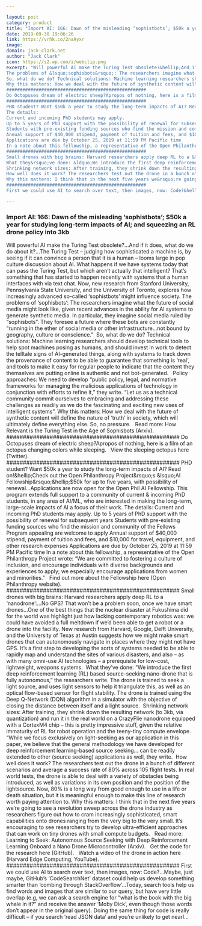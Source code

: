 ```yaml
---

layout: post
category: product
title: "Import AI: 166: Dawn of the misleading ‘sophistbots’; $50k a year for studying long-term impacts of AI; and squeezing an RL drone policy into 3kb"
date: 2019-09-30 19:06:26
link: https://vrhk.co/2naAyxr
image: 
domain: jack-clark.net
author: "Jack Clark"
icon: https://s2.wp.com/i/webclip.png
excerpt: "Will powerful AI make the Turing Test obsolete?&hellip;And if it does, what do we do about it?&hellip;The Turing Test &ndash; judging how sophisticated a machine is, by seeing if it can convince a person that it is a human &ndash; looms large in pop culture discussion about AI. What happens if we have systems today that can pass the Turing Test, but which aren&rsquo;t actually that intelligent? That&rsquo;s something that has started to happen recently with systems that a human interfaces with via text chat. Now, new research from Stanford University, Pennsylvania State University, and the University of Toronto, explores how increasingly advanced so-called &lsquo;sophistbots&rsquo; might influence society.
The problems of &lsquo;sophisbots&rsquo;: The researchers imagine what the future of social media might look like, given recent advances in the ability for AI systems to generate synthetic media. In particular, they imagine social media ruled by &ldquo;sophisbots&rdquo;. They foresee a future where these bots are constantly &ldquo;running in the ether of social media or other infrastructure&hellip;not bound by geography, culture or conscience.&rdquo;&nbsp;
So, what do we do? Technical solutions: Machine learning researchers should develop technical tools to help spot machines posing as humans, and should invest in work to detect the telltale signs of AI-generated things, along with systems to track down the provenance of content to be able to guarantee that something is &lsquo;real&rsquo;, and tools to make it easy for regular people to indicate that the content they themselves are putting online is authentic and not bot-generated.&nbsp;&nbsp;&nbsp;Policy approaches: We need to develop &ldquo;public policy, legal, and normative frameworks for managing the malicious applications of technology in conjunction with efforts to refine it,&rdquo; they write. &ldquo;Let us as a technical community commit ourselves to embracing and addressing these challenges as readily as we do the fascinating and exciting new uses of intelligent systems&rdquo;.
Why this matters: How we deal with the future of synthetic content will define the nature of &lsquo;truth&rsquo; in society, which will ultimately define everything else. So, no pressure.&nbsp;&nbsp;&nbsp;Read more: How Relevant is the Turing Test in the Age of Sophisbots (Arxiv).&nbsp;
####################################################
Do Octopuses dream of electric sheep?Apropos of nothing, here is a film of an octopus changing colors while sleeping.&nbsp;&nbsp;&nbsp;View the sleeping octopus here (Twitter).
####################################################
PHD student? Want $50k a year to study the long-term impacts of AI? Read on!&hellip;Check out the Open Philanthropy Project&rsquo;s &lsquo;AI Fellowship&rsquo;&hellip;$50k for up to five years, with possibility of renewal&hellip;Applications are now open for the Open Phil AI Fellowship. This program extends full support to a community of current &amp; incoming PhD students, in any area of AI/ML, who are interested in making the long-term, large-scale impacts of AI a focus of their work.
The details:
Current and incoming PhD students may apply.
Up to 5 years of PhD support with the possibility of renewal for subsequent years
Students with pre-existing funding sources who find the mission and community of the Fellows Program appealing are welcome to apply
Annual support of $40,000 stipend, payment of tuition and fees, and $10,000 for travel, equipment, and other research expenses
Applications are due by October 25, 2019 at 11:59 PM Pacific time
In a note about this fellowship, a representative of the Open Philanthropy Project wrote: &ldquo;We are committed to fostering a culture of inclusion, and encourage individuals with diverse backgrounds and experiences to apply; we especially encourage applications from women and minorities.&rdquo;&nbsp;&nbsp;&nbsp;Find out more about the Fellowship here (Open Philanthropy website).
####################################################
Small drones with big brains: Harvard researchers apply deep RL to a &lsquo;nanodrone&rsquo;:&hellip;No GPS? That won&rsquo;t be a problem soon, once we have smart drones&hellip;One of the best things that the nuclear disaster at Fukushima did for the world was highlight just how lacking contemporary robotics was: we could have avoided a full meltdown if we&rsquo;d been able to get a robot or a drone into the facility. New research from Harvard, Google, Delft University, and the University of Texas at Austin suggests how we might make smart drones that can autonomously navigate in places where they might not have GPS. It&rsquo;s a first step to developing the sorts of systems needed to be able to rapidly map and understand the sites of various disasters, and also &ndash; as with many omni-use AI technologies &ndash; a prerequisite for low-cost, lightweight, weapons systems.&nbsp;
What they&rsquo;ve done: &ldquo;We introduce the first deep reinforcement learning (RL) based source-seeking nano-drone that is fully autonomous,&rdquo; the researchers write. The drone is trained to seek a light source, and uses light sensors to help it triangulate this, as well as an optical flow-based sensor for flight stability. The drone is trained using the Deep Q-Network (DQN) algorithm in a simulator with the objective of closing the distance between itself and a light source.&nbsp;
Shrinking network sizes: After training, they shrink down the resulting network (to 3kb, via quantization) and run it in the real world on a CrazyFlie nanodrone equipped with a CortexM4 chip &ndash; this is pretty impressive stuff, given the relative immaturity of RL for robot operation and the teeny-tiny compute envelope. &ldquo;While we focus exclusively on light-seeking as our application in this paper, we believe that the general methodology we have developed for deep reinforcement learning-based source seeking&hellip; can be readily extended to other (source seeking) applications as well, they write.&nbsp;
How well does it work? The researchers test out the drone in a bunch of different scenarios and average a success rate of 80% across 105 flight tests. In real world tests, the drone is able to deal with a variety of obstacles being introduced, as well as variations in its own position and the position of the lightsource. Now, 80% is a long way from good enough to use in a life or death situation, but it is meaningful enough to make this line of research worth paying attention to.
Why this matters: I think that in the next five years we&rsquo;re going to see a revolution sweep across the drone industry as researchers figure out how to cram increasingly sophisticated, smart capabilities onto drones ranging from the very big to the very small. It&rsquo;s encouraging to see researchers try to develop ultra-efficient approaches that can work on tiny drones with small compute budgets.&nbsp;&nbsp;&nbsp;Read more: Learning to Seek: Autonomous Source Seeking with Deep Reinforcement Learning Onboard a Nano Drone Microcontroller (Arxiv).&nbsp;&nbsp;&nbsp;Get the code for the research here (GitHub).&nbsp;&nbsp;&nbsp;Watch a video of the drone in action here (Harvard Edge Computing, YouTube).
####################################################
First we could use AI to search over text, then images, now: Code?&hellip;Maybe, just maybe, GitHub&rsquo;s &lsquo;CodeSearchNet&rsquo; dataset could help us develop something smarter than &lsquo;combing through StackOverflow&rsquo;&hellip;Today, search tools help us find words and images that are similar to our query, but have very little overlap (e.g, we can ask a search engine for &ldquo;what is the book with the big whale in it?&rdquo; and receive the answer &lsquo;Moby Dick&rsquo;, even though those words don&rsquo;t appear in the original query). Doing the same thing for code is really difficult &ndash; if you search &lsquo;read JSON data&rsquo; and you&rsquo;re unlikely to get nearl…"

---
```


### Import AI: 166: Dawn of the misleading ‘sophistbots’; $50k a year for studying long-term impacts of AI; and squeezing an RL drone policy into 3kb

Will powerful AI make the Turing Test obsolete?&hellip;And if it does, what do we do about it?&hellip;The Turing Test &ndash; judging how sophisticated a machine is, by seeing if it can convince a person that it is a human &ndash; looms large in pop culture discussion about AI. What happens if we have systems today that can pass the Turing Test, but which aren&rsquo;t actually that intelligent? That&rsquo;s something that has started to happen recently with systems that a human interfaces with via text chat. Now, new research from Stanford University, Pennsylvania State University, and the University of Toronto, explores how increasingly advanced so-called &lsquo;sophistbots&rsquo; might influence society.
The problems of &lsquo;sophisbots&rsquo;: The researchers imagine what the future of social media might look like, given recent advances in the ability for AI systems to generate synthetic media. In particular, they imagine social media ruled by &ldquo;sophisbots&rdquo;. They foresee a future where these bots are constantly &ldquo;running in the ether of social media or other infrastructure&hellip;not bound by geography, culture or conscience.&rdquo;&nbsp;
So, what do we do? Technical solutions: Machine learning researchers should develop technical tools to help spot machines posing as humans, and should invest in work to detect the telltale signs of AI-generated things, along with systems to track down the provenance of content to be able to guarantee that something is &lsquo;real&rsquo;, and tools to make it easy for regular people to indicate that the content they themselves are putting online is authentic and not bot-generated.&nbsp;&nbsp;&nbsp;Policy approaches: We need to develop &ldquo;public policy, legal, and normative frameworks for managing the malicious applications of technology in conjunction with efforts to refine it,&rdquo; they write. &ldquo;Let us as a technical community commit ourselves to embracing and addressing these challenges as readily as we do the fascinating and exciting new uses of intelligent systems&rdquo;.
Why this matters: How we deal with the future of synthetic content will define the nature of &lsquo;truth&rsquo; in society, which will ultimately define everything else. So, no pressure.&nbsp;&nbsp;&nbsp;Read more: How Relevant is the Turing Test in the Age of Sophisbots (Arxiv).&nbsp;
####################################################
Do Octopuses dream of electric sheep?Apropos of nothing, here is a film of an octopus changing colors while sleeping.&nbsp;&nbsp;&nbsp;View the sleeping octopus here (Twitter).
####################################################
PHD student? Want $50k a year to study the long-term impacts of AI? Read on!&hellip;Check out the Open Philanthropy Project&rsquo;s &lsquo;AI Fellowship&rsquo;&hellip;$50k for up to five years, with possibility of renewal&hellip;Applications are now open for the Open Phil AI Fellowship. This program extends full support to a community of current &amp; incoming PhD students, in any area of AI/ML, who are interested in making the long-term, large-scale impacts of AI a focus of their work.
The details:
Current and incoming PhD students may apply.
Up to 5 years of PhD support with the possibility of renewal for subsequent years
Students with pre-existing funding sources who find the mission and community of the Fellows Program appealing are welcome to apply
Annual support of $40,000 stipend, payment of tuition and fees, and $10,000 for travel, equipment, and other research expenses
Applications are due by October 25, 2019 at 11:59 PM Pacific time
In a note about this fellowship, a representative of the Open Philanthropy Project wrote: &ldquo;We are committed to fostering a culture of inclusion, and encourage individuals with diverse backgrounds and experiences to apply; we especially encourage applications from women and minorities.&rdquo;&nbsp;&nbsp;&nbsp;Find out more about the Fellowship here (Open Philanthropy website).
####################################################
Small drones with big brains: Harvard researchers apply deep RL to a &lsquo;nanodrone&rsquo;:&hellip;No GPS? That won&rsquo;t be a problem soon, once we have smart drones&hellip;One of the best things that the nuclear disaster at Fukushima did for the world was highlight just how lacking contemporary robotics was: we could have avoided a full meltdown if we&rsquo;d been able to get a robot or a drone into the facility. New research from Harvard, Google, Delft University, and the University of Texas at Austin suggests how we might make smart drones that can autonomously navigate in places where they might not have GPS. It&rsquo;s a first step to developing the sorts of systems needed to be able to rapidly map and understand the sites of various disasters, and also &ndash; as with many omni-use AI technologies &ndash; a prerequisite for low-cost, lightweight, weapons systems.&nbsp;
What they&rsquo;ve done: &ldquo;We introduce the first deep reinforcement learning (RL) based source-seeking nano-drone that is fully autonomous,&rdquo; the researchers write. The drone is trained to seek a light source, and uses light sensors to help it triangulate this, as well as an optical flow-based sensor for flight stability. The drone is trained using the Deep Q-Network (DQN) algorithm in a simulator with the objective of closing the distance between itself and a light source.&nbsp;
Shrinking network sizes: After training, they shrink down the resulting network (to 3kb, via quantization) and run it in the real world on a CrazyFlie nanodrone equipped with a CortexM4 chip &ndash; this is pretty impressive stuff, given the relative immaturity of RL for robot operation and the teeny-tiny compute envelope. &ldquo;While we focus exclusively on light-seeking as our application in this paper, we believe that the general methodology we have developed for deep reinforcement learning-based source seeking&hellip; can be readily extended to other (source seeking) applications as well, they write.&nbsp;
How well does it work? The researchers test out the drone in a bunch of different scenarios and average a success rate of 80% across 105 flight tests. In real world tests, the drone is able to deal with a variety of obstacles being introduced, as well as variations in its own position and the position of the lightsource. Now, 80% is a long way from good enough to use in a life or death situation, but it is meaningful enough to make this line of research worth paying attention to.
Why this matters: I think that in the next five years we&rsquo;re going to see a revolution sweep across the drone industry as researchers figure out how to cram increasingly sophisticated, smart capabilities onto drones ranging from the very big to the very small. It&rsquo;s encouraging to see researchers try to develop ultra-efficient approaches that can work on tiny drones with small compute budgets.&nbsp;&nbsp;&nbsp;Read more: Learning to Seek: Autonomous Source Seeking with Deep Reinforcement Learning Onboard a Nano Drone Microcontroller (Arxiv).&nbsp;&nbsp;&nbsp;Get the code for the research here (GitHub).&nbsp;&nbsp;&nbsp;Watch a video of the drone in action here (Harvard Edge Computing, YouTube).
####################################################
First we could use AI to search over text, then images, now: Code?&hellip;Maybe, just maybe, GitHub&rsquo;s &lsquo;CodeSearchNet&rsquo; dataset could help us develop something smarter than &lsquo;combing through StackOverflow&rsquo;&hellip;Today, search tools help us find words and images that are similar to our query, but have very little overlap (e.g, we can ask a search engine for &ldquo;what is the book with the big whale in it?&rdquo; and receive the answer &lsquo;Moby Dick&rsquo;, even though those words don&rsquo;t appear in the original query). Doing the same thing for code is really difficult &ndash; if you search &lsquo;read JSON data&rsquo; and you&rsquo;re unlikely to get nearl…